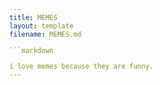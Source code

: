 ```yaml
---
title: MEMES
layout: template
filename: MEMES.md 

```markdown

i love memes because they are funny. 
--- 
```

